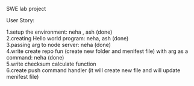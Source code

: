 SWE
lab project

User Story:

1.setup the environment: neha , ash (done)<br />
2.creating Hello world program: neha, ash (done)<br />
3.passing arg to node server: neha (done)<br />
4.write create repo fun (create new folder and menifest file) with arg as a command: neha (done)<br />
5.write checksum calculate function<br />
6.create push command handler (it will create new file and will update menifest file)<br />